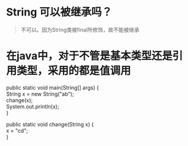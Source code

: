 # String 可以被继承吗？
> 不可以。因为String类被final所修饰，故不能被继承

# 在java中，对于不管是基本类型还是引用类型，采用的都是值调用

public static void main(String[] args) {  
    String x = new String("ab");  
    change(x);  
    System.out.println(x);  
}  
   
public static void change(String x) {  
    x = "cd";  
}